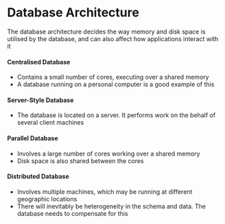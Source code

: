 # Database Architecture
The database architecture decides the way memory and disk space is utilised by the database, and can also affect how applications interact with it

#### Centralised Database
* Contains a small number of cores, executing over a shared memory
* A database running on a personal computer is a good example of this

#### Server-Style Database
* The database is located on a server. It performs work on the behalf of several client machines

#### Parallel Database
* Involves a large number of cores working over a shared memory
* Disk space is also shared between the cores

#### Distributed Database
* Involves multiple machines, which may be running at different geographic locations
* There will inevitably be heterogeneity in the schema and data. The database needs to compensate for this


